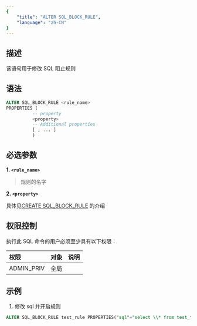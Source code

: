 ```yaml
---
{
    "title": "ALTER SQL_BLOCK_RULE",
    "language": "zh-CN"
}
---
```


## 描述

该语句用于修改 SQL 阻止规则

## 语法

```sql
ALTER SQL_BLOCK_RULE <rule_name>
PROPERTIES (
          -- property
          <property>
          -- Additional properties
          [ , ... ]
          ) 
```

## 必选参数

**1. `<rule_name>`**

> 规则的名字

**2. `<property>`**

具体见[CREATE SQL_BLOCK_RULE](../data-governance/CREATE-SQL_BLOCK_RULE.md) 的介绍

## 权限控制

执行此 SQL 命令的用户必须至少具有以下权限：

| 权限 | 对象  | 说明 |
| :---------------- | :------------- | :------------ |
| ADMIN_PRIV      | 全局           |               |

## 示例

1. 修改 sql 并开启规则
   
  ```sql
  ALTER SQL_BLOCK_RULE test_rule PROPERTIES("sql"="select \\* from test_table","enable"="true")
  ```